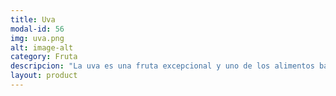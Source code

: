 ```yaml
---
title: Uva
modal-id: 56
img: uva.png
alt: image-alt
category: Fruta
descripcion: "La uva es una fruta excepcional y uno de los alimentos básicos de la dieta mediterránea. Podemos encontrar uvas desde mediados de verano a principios del invierno y España es uno de los principales productores del mundo sólo superado por China a la cabeza, EEUU e Italia. Frescas, pasas o en vino, existen varios miles de variedades distintas, cada una con sus características y usos. ¿Cuántos tipos distintos conoces?""
layout: product
---
```

